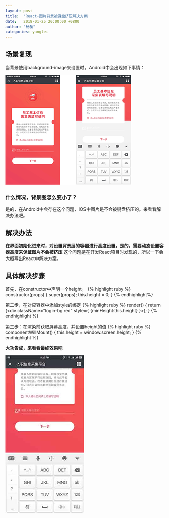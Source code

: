 ```yaml
---
layout: post
title:  'React-图片背景被键盘挤压解决方案'
date:   2018-01-25 20:00:00 +0800
author: "杨磊"
categories: yanglei
---
```


## 场景复现

当背景使用background-image来设置时，Android中会出现如下事情：

![没有键盘时](/assets/img/yanglei7-bug1.png)

### 什么情况，背景图怎么变小了？
是的，在Android中会存在这个问题，IOS中图片是不会被键盘挤压的。来看看解决办法吧。
## 解决办法
**在界面初始化进来时，对设置背景层的容器进行高度设置，是的，需要动态设置容器高度来保证图片不会被挤压**
这个问题是在开发React项目时发现的，所以一下会大概写出React中解决方案。

## 具体解决步骤

首先，在constructor中声明一个height。
{% highlight ruby %}
constructor(props) {
    super(props);
    this.height = 0;
}
{% endhighlight%}

第二步，在对应容器中添加style的绑定
{% highlight ruby %}
render() {
    return (<div className="login-bg red"  style={ {minHeight:this.height} }></div>);
}
{% endhighlight %}

第三步：在渲染前获取屏幕高度，并设置height的值
{% highlight ruby %}
componentWillMount() {
    this.height = window.screen.height;
}
{% endhighlight %}

**大功告成，来看看最终效果吧**

![正确的情况](/assets/img/yanglei7-bug2.jpg)